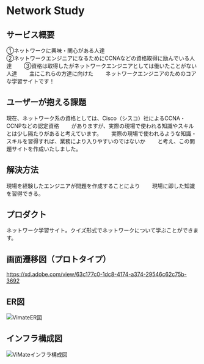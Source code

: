# Network Study

## サービス概要
①ネットワークに興味・関心がある人達<br>
②ネットワークエンジニアになるためにCCNAなどの資格取得に励んでいる人達　　
③資格は取得したがネットワークエンジニアとしては働いたことがない人達　　
主にこれらの方達に向けた　　
ネットワークエンジニアのためのコアな学習サイトです！　　

## ユーザーが抱える課題
現在、ネットワーク系の資格としては、Cisco（シスコ）社によるCCNA・CCNPなどの認定資格　　
がありますが、実際の現場で使われる知識やスキルとは少し隔たりがあると考えています。　　
実際の現場で使われるような知識・スキルを習得すれば、業務により入りやすいのではないか　　
と考え、この問題サイトを作成いたしました。　　

## 解決方法
現場を経験したエンジニアが問題を作成することにより　　
現場に即した知識を習得できる。　　

## プロダクト
ネットワーク学習サイト。クイズ形式でネットワークについて学ぶことができます。　　

## 画面遷移図（プロトタイプ）
https://xd.adobe.com/view/63c177c0-1dc8-4174-a374-29546c62c75b-3692

## ER図
![VimateER図](https://user-images.githubusercontent.com/68991732/103157178-bc7f0c80-47f3-11eb-8318-06ebac3ee09e.png)

## インフラ構成図
![ViMateインフラ構成図](https://user-images.githubusercontent.com/68991732/103259945-f2ccaf80-49de-11eb-835d-70ca06660cf8.png)
